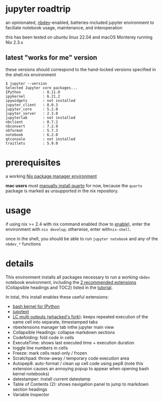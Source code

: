 # jupyter roadtrip

an opinionated, [nbdev](https://nbdev.fast.ai/)-enabled, batteries-included jupyter environment to faciliate notebook usage, maintenance, and interoperation

this has been tested on ubuntu linux 22.04 and macOS Monterey running Nix 2.3.x

## latest "works for me" version

these versions should correspond to the hand-locked versions specified in the shell.nix environment

```
$ jupyter --version
Selected Jupyter core packages...
IPython          : 8.11.0
ipykernel        : 6.21.2
ipywidgets       : not installed
jupyter_client   : 8.0.3
jupyter_core     : 5.2.0
jupyter_server   : 2.3.0
jupyterlab       : not installed
nbclient         : 0.7.2
nbconvert        : 7.2.9
nbformat         : 5.7.3
notebook         : 6.2.0
qtconsole        : not installed
traitlets        : 5.9.0
```

# prerequisites

a working [Nix package manager environment](https://nixos.org/download.html)

**mac users** must [manually install quarto](https://quarto.org/docs/get-started/) for now, because the `quarto` package is marked as unsupported in the nix repository.

# usage

if using nix >= 2.4 with nix command enabled (how to [enable](https://nixos.wiki/wiki/Nix_command)), enter the environment with `nix develop`; otherwise, enter with`nix-shell`.

once in the shell, you should be able to run `jupyter notebook` and any of the `nbdev_*` functions

# details

This environment installs all packages necessary to run a working `nbdev` notebook environment, including the [2 recommended extensions](https://nbdev.fast.ai/tutorials/tutorial.html#install-collapsible-headings-and-toc2) (Collapsible headings and TOC2) listed in the [tutorial](https://nbdev.fast.ai/tutorials/tutorial.html).

In total, this install enables these useful extensions:

- [bash kernel for IPython](https://github.com/takluyver/bash_kernel)
- [jupytext](https://github.com/mwouts/jupytext)
- [LC multi outputs (whacked's fork)](https://github.com/whacked/Jupyter-multi_outputs/): keeps repeated execution of the same cell into separate, timestamped tabs
- nbextensions manager tab inthe jupyter main view
- Collapsible Headings: collapse markdown sections
- Codefolding: fold code in cells
- ExecuteTime: shows last executed time + execution duration
- toggle line numbers in cells
- Freeze: mark cells read-only / frozen
- Scratchpad: throw-away / temporary code execution area
- Autopep8: auto-format / clean up cell code using pep8 (note this extension causes an annoying popup to appear when opening bash kernel notebooks)
- datestamper: install current datestamp
- Table of Contents (2): shows navigation panel to jump to markdown section headings
- Variable Inspector

